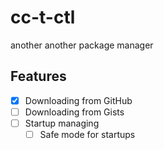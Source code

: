 # cc-t-ctl
another another package manager
## Features
 - [x] Downloading from GitHub
 - [ ] Downloading from Gists
 - [ ] Startup managing
    - [ ] Safe mode for startups
